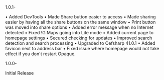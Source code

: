 1.0.1-

•  Added DevTools
•  Made Share button easier to access
•  Made sharing easier by having all the share buttons on the same window
•  Print button was moved into share options
•  Added error message when no Internet detected
•  Fixed !G Maps going into Lite mode
•  Added current page to homepage settings
•  Secured checking for updates
•  Improved search detection and search processing
•  Upgraded to Cefsharp 41.0.1
•  Added favicon next to address bar
•  Fixed issue where homepage would not take effect if you don't restart Opaque.


1.0.0-

Initial Release

